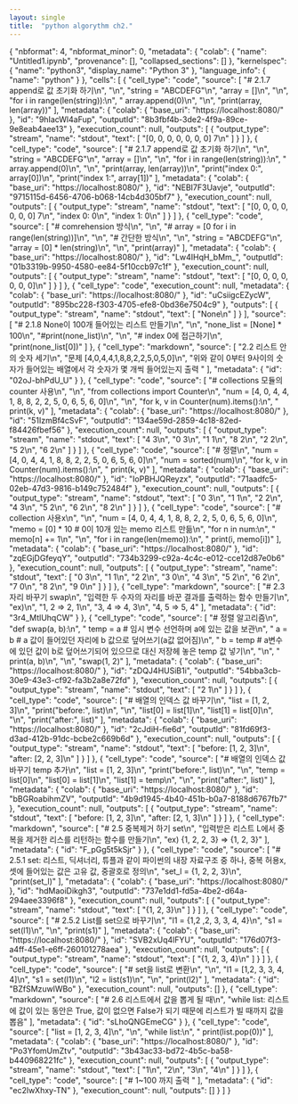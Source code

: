 ```yaml
---
layout: single
title:  "python algorythm ch2."
---
```


{
  "nbformat": 4,
  "nbformat_minor": 0,
  "metadata": {
    "colab": {
      "name": "Untitled1.ipynb",
      "provenance": [],
      "collapsed_sections": []
    },
    "kernelspec": {
      "name": "python3",
      "display_name": "Python 3"
    },
    "language_info": {
      "name": "python"
    }
  },
  "cells": [
    {
      "cell_type": "code",
      "source": [
        "# 2.1.7 append로 값 초기화 하기\n",
        "\n",
        "string = \"ABCDEFG\"\n",
        "array = []\n",
        "\n",
        "for i in range(len(string)):\n",
        "  array.append(0)\n",
        "\n",
        "print(array, len(array))"
      ],
      "metadata": {
        "colab": {
          "base_uri": "https://localhost:8080/"
        },
        "id": "9hIacWl4aFup",
        "outputId": "8b3fbf4b-3de2-4f9a-89ce-9e8eab4aee13"
      },
      "execution_count": null,
      "outputs": [
        {
          "output_type": "stream",
          "name": "stdout",
          "text": [
            "[0, 0, 0, 0, 0, 0, 0] 7\n"
          ]
        }
      ]
    },
    {
      "cell_type": "code",
      "source": [
        "# 2.1.7 append로 값 초기화 하기\n",
        "\n",
        "string = \"ABCDEFG\"\n",
        "array = []\n",
        "\n",
        "for i in range(len(string)):\n",
        "  array.append(0)\n",
        "\n",
        "print(array, len(array))\n",
        "print(\"index 0:\", array[0])\n",
        "print(\"index 1:\", array[1])"
      ],
      "metadata": {
        "colab": {
          "base_uri": "https://localhost:8080/"
        },
        "id": "NEBI7F3Uavje",
        "outputId": "9715115d-6456-4706-b068-14cb4d305bf7"
      },
      "execution_count": null,
      "outputs": [
        {
          "output_type": "stream",
          "name": "stdout",
          "text": [
            "[0, 0, 0, 0, 0, 0, 0] 7\n",
            "index 0: 0\n",
            "index 1: 0\n"
          ]
        }
      ]
    },
    {
      "cell_type": "code",
      "source": [
        "# comrehension 방식\n",
        "\n",
        "# array = [0 for i in range(len(string))]\n",
        "\n",
        "# 간단한 방식\n",
        "\n",
        "string = \"ABCDEFG\"\n",
        "array = [0] * len(string)\n",
        "\n",
        "print(array)"
      ],
      "metadata": {
        "colab": {
          "base_uri": "https://localhost:8080/"
        },
        "id": "Lw4IHqH_bMm_",
        "outputId": "01b3319b-9950-4580-ee84-5f10ccb97c1f"
      },
      "execution_count": null,
      "outputs": [
        {
          "output_type": "stream",
          "name": "stdout",
          "text": [
            "[0, 0, 0, 0, 0, 0, 0]\n"
          ]
        }
      ]
    },
    {
      "cell_type": "code",
      "execution_count": null,
      "metadata": {
        "colab": {
          "base_uri": "https://localhost:8080/"
        },
        "id": "uCsiigcEZycW",
        "outputId": "895bc228-f303-4705-efe8-0bd36e7504c9"
      },
      "outputs": [
        {
          "output_type": "stream",
          "name": "stdout",
          "text": [
            "None\n"
          ]
        }
      ],
      "source": [
        "# 2.1.8 None이 100개 들어있는 리스트 만들기\n",
        "\n",
        "none_list = [None] * 100\n",
        "#print(none_list)\n",
        "\n",
        "# index 0에 접근하기\n",
        "print(none_list[0])"
      ]
    },
    {
      "cell_type": "markdown",
      "source": [
        "2.2 리스트 안의 숫자 세기\n",
        "문제 [4,0,4,4,1,8,8,2,2,5,0,5,0]\n",
        "위와 같이 0부터 9사이의 숫자가 들어있는 배열에서 각 숫자가 몇 개씩 들어있는지 출력 "
      ],
      "metadata": {
        "id": "02oJ-bhPdU_U"
      }
    },
    {
      "cell_type": "code",
      "source": [
        "# collections 모듈의 counter 사용\n",
        "\n",
        "from collections import Counter\n",
        "num = [4, 0, 4, 4, 1, 8, 8, 2, 2, 5, 0, 6, 5, 6, 0]\n",
        "\n",
        "for k, v in Counter(num).items():\n",
        "  print(k, v)"
      ],
      "metadata": {
        "colab": {
          "base_uri": "https://localhost:8080/"
        },
        "id": "51IzmBf4cSvF",
        "outputId": "134ae59d-2859-4c18-82ed-f84426fbef56"
      },
      "execution_count": null,
      "outputs": [
        {
          "output_type": "stream",
          "name": "stdout",
          "text": [
            "4 3\n",
            "0 3\n",
            "1 1\n",
            "8 2\n",
            "2 2\n",
            "5 2\n",
            "6 2\n"
          ]
        }
      ]
    },
    {
      "cell_type": "code",
      "source": [
        "# 정렬\n",
        "num = [4, 0, 4, 4, 1, 8, 8, 2, 2, 5, 0, 6, 5, 6, 0]\n",
        "num = sorted(num)\n",
        "for k, v in Counter(num).items():\n",
        "  print(k, v)"
      ],
      "metadata": {
        "colab": {
          "base_uri": "https://localhost:8080/"
        },
        "id": "IoPBHJQReyzx",
        "outputId": "71aadfc5-02eb-47d3-9816-b149c752484f"
      },
      "execution_count": null,
      "outputs": [
        {
          "output_type": "stream",
          "name": "stdout",
          "text": [
            "0 3\n",
            "1 1\n",
            "2 2\n",
            "4 3\n",
            "5 2\n",
            "6 2\n",
            "8 2\n"
          ]
        }
      ]
    },
    {
      "cell_type": "code",
      "source": [
        "# collection 사용x\n",
        "\n",
        "num = [4, 0, 4, 4, 1, 8, 8, 2, 2, 5, 0, 6, 5, 6, 0]\n",
        "memo = [0] * 10 # 0이 10개 있는 memo 리스트 만듦\n",
        "for n in num:\n",
        "  memo[n] += 1\n",
        "\n",
        "for i in range(len(memo)):\n",
        "  print(i, memo[i])"
      ],
      "metadata": {
        "colab": {
          "base_uri": "https://localhost:8080/"
        },
        "id": "zqEGjDGfeyqY",
        "outputId": "734b3299-c92a-4c4c-e012-cce12d87e0b6"
      },
      "execution_count": null,
      "outputs": [
        {
          "output_type": "stream",
          "name": "stdout",
          "text": [
            "0 3\n",
            "1 1\n",
            "2 2\n",
            "3 0\n",
            "4 3\n",
            "5 2\n",
            "6 2\n",
            "7 0\n",
            "8 2\n",
            "9 0\n"
          ]
        }
      ]
    },
    {
      "cell_type": "markdown",
      "source": [
        "# 2.3 자리 바꾸기 swap\n",
        "입력한 두 수자의 자리를 바꾼 결과를 출력하는 함수 만들기\n",
        "ex)\n",
        "1, 2 => 2, 1\n",
        "3, 4 => 4, 3\n",
        "4, 5 => 5, 4"
      ],
      "metadata": {
        "id": "3r4_MtlUhqCW"
      }
    },
    {
      "cell_type": "code",
      "source": [
        "# 정렬 알고리즘\n",
        "def swap(a, b):\n",
        "  temp = a # 임시 변수 선언하며 a에 있는 값을 보관\n",
        "  a = b # a 값이 들어있던 자리에 b 값으로 덮어쓰기(a값 없어짐)\n",
        "  b = temp # a변수에 있던 값이 b로 덮어쓰기되어 있으므로 대신 저장헤 놓은 temp 값 넣기\n",
        "\n",
        "  print(a, b)\n",
        "\n",
        "swap(1, 2)"
      ],
      "metadata": {
        "colab": {
          "base_uri": "https://localhost:8080/"
        },
        "id": "zDQJ4HUSiB1i",
        "outputId": "54bba3cb-30e9-43e3-cf92-fa3b2a8e72fd"
      },
      "execution_count": null,
      "outputs": [
        {
          "output_type": "stream",
          "name": "stdout",
          "text": [
            "2 1\n"
          ]
        }
      ]
    },
    {
      "cell_type": "code",
      "source": [
        "# 배열의 인덱스 값 바꾸기\n",
        "list = [1, 2, 3]\n",
        "print(\"before:\", list)\n",
        "\n",
        "list[0] = list[1]\n",
        "list[1] = list[0]\n",
        "\n",
        "print(\"after:\", list)"
      ],
      "metadata": {
        "colab": {
          "base_uri": "https://localhost:8080/"
        },
        "id": "2cJdiH-fie6d",
        "outputId": "81fd69f3-d3ad-412b-91dc-bcbe2c669b6d"
      },
      "execution_count": null,
      "outputs": [
        {
          "output_type": "stream",
          "name": "stdout",
          "text": [
            "before: [1, 2, 3]\n",
            "after: [2, 2, 3]\n"
          ]
        }
      ]
    },
    {
      "cell_type": "code",
      "source": [
        "# 배열의 인덱스 값 바꾸기 temp 추가\n",
        "list = [1, 2, 3]\n",
        "print(\"before:\", list)\n",
        "\n",
        "temp = list[0]\n",
        "list[0] = list[1]\n",
        "list[1] = temp\n",
        "\n",
        "print(\"after:\", list)"
      ],
      "metadata": {
        "colab": {
          "base_uri": "https://localhost:8080/"
        },
        "id": "bBGRoabihmZV",
        "outputId": "4b9d1945-4b40-451b-b0a7-8188d6767fb7"
      },
      "execution_count": null,
      "outputs": [
        {
          "output_type": "stream",
          "name": "stdout",
          "text": [
            "before: [1, 2, 3]\n",
            "after: [2, 1, 3]\n"
          ]
        }
      ]
    },
    {
      "cell_type": "markdown",
      "source": [
        "# 2.5 중복제거 하기 set\n",
        "입력받은 리스트 L에서 중복을 제거한 리스를 리턴하는 함수를 만들기\n",
        "ex) {1, 2, 2, 3} => {1, 2, 3}"
      ],
      "metadata": {
        "id": "F_pGg5t5kSjr"
      }
    },
    {
      "cell_type": "code",
      "source": [
        "# 2.5.1 set: 리스트, 딕셔너리, 튜플과 같이 파이썬의 내장 자료구조 중 하나, 중복 허용x, 셋에 들어있는 값은 고유 값, 중괄호로 정의\n",
        "set_l = {1, 2, 2, 3}\n",
        "print(set_l)"
      ],
      "metadata": {
        "colab": {
          "base_uri": "https://localhost:8080/"
        },
        "id": "hdMaoiDikgh3",
        "outputId": "737e1dd1-fd5a-4be2-d64a-294aee3396f8"
      },
      "execution_count": null,
      "outputs": [
        {
          "output_type": "stream",
          "name": "stdout",
          "text": [
            "{1, 2, 3}\n"
          ]
        }
      ]
    },
    {
      "cell_type": "code",
      "source": [
        "# 2.5.2 List를 set으로 바꾸기\n",
        "l1 = {1,2 ,2, 3, 3, 4, 4}\n",
        "s1 = set(l1)\n",
        "\n",
        "print(s1)"
      ],
      "metadata": {
        "colab": {
          "base_uri": "https://localhost:8080/"
        },
        "id": "SVB2xUq4lFYU",
        "outputId": "176d07f3-a4ff-45e1-e6ff-260101278aea"
      },
      "execution_count": null,
      "outputs": [
        {
          "output_type": "stream",
          "name": "stdout",
          "text": [
            "{1, 2, 3, 4}\n"
          ]
        }
      ]
    },
    {
      "cell_type": "code",
      "source": [
        "# set을 list로 변환\n",
        "\n",
        "l1 = [1,2, 3, 3, 4, 4]\n",
        "s1 = set(l1)\n",
        "l2 = list(s1)\n",
        "\n",
        "print(l2)"
      ],
      "metadata": {
        "id": "BZfSMzuwlWBo"
      },
      "execution_count": null,
      "outputs": []
    },
    {
      "cell_type": "markdown",
      "source": [
        "# 2.6 리스트에서 값을 뽑게 될 때\n",
        "while list: 리스트에 값이 있는 동안은 True, 값이 없으면 False가 되기 때문에 리스트가 빌 때까지 값을 뽑음"
      ],
      "metadata": {
        "id": "sLhoQNGEmeCG"
      }
    },
    {
      "cell_type": "code",
      "source": [
        "list = [1, 2, 3, 4]\n",
        "\n",
        "while list:\n",
        "  print(list.pop(0))"
      ],
      "metadata": {
        "colab": {
          "base_uri": "https://localhost:8080/"
        },
        "id": "Po3YfomUmZtv",
        "outputId": "3b43ac33-bd72-4b5c-ba58-b440968221fc"
      },
      "execution_count": null,
      "outputs": [
        {
          "output_type": "stream",
          "name": "stdout",
          "text": [
            "1\n",
            "2\n",
            "3\n",
            "4\n"
          ]
        }
      ]
    },
    {
      "cell_type": "code",
      "source": [
        "# 1~100 까지 출력 "
      ],
      "metadata": {
        "id": "ec2lwXhxy-TN"
      },
      "execution_count": null,
      "outputs": []
    }
  ]
}
